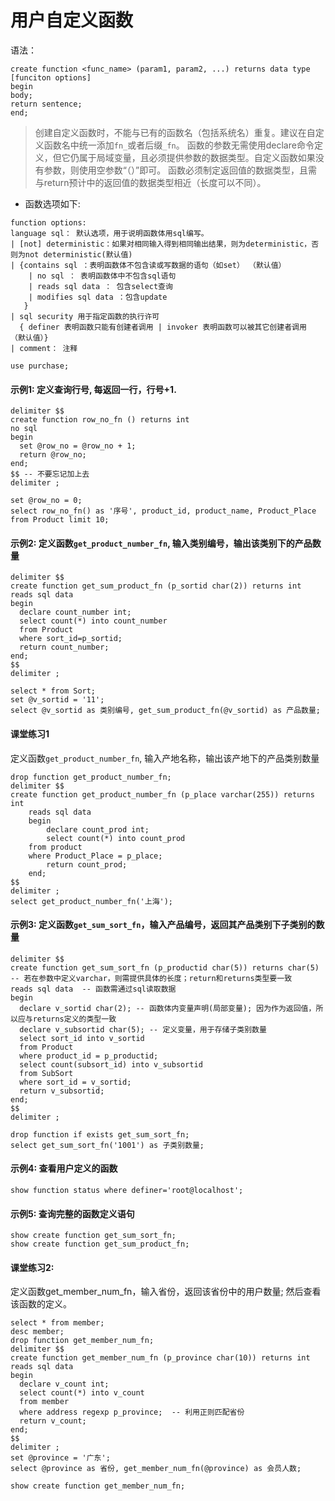 # 用户自定义函数
语法：
```mysql
create function <func_name> (param1, param2, ...) returns data type
[funciton options]
begin
body;
return sentence;
end;
```

>创建自定义函数时，不能与已有的函数名（包括系统名）重复。建议在自定义函数名中统一添加`fn_`或者后缀`_fn`。
函数的参数无需使用declare命令定义，但它仍属于局域变量，且必须提供参数的数据类型。自定义函数如果没有参数，则使用空参数“（）”即可。
函数必须制定返回值的数据类型，且需与return预计中的返回值的数据类型相近（长度可以不同）。

- 函数选项如下:
```mysql
function options:
language sql： 默认选项，用于说明函数体用sql编写。
| [not] deterministic：如果对相同输入得到相同输出结果，则为deterministic，否则为not deterministic(默认值)
| {contains sql ：表明函数体不包含读或写数据的语句（如set） （默认值）
    | no sql ： 表明函数体中不包含sql语句
    | reads sql data ： 包含select查询
    | modifies sql data ：包含update
   }
| sql security 用于指定函数的执行许可
  { definer 表明函数只能有创建者调用 | invoker 表明函数可以被其它创建者调用 （默认值）}
| comment： 注释
```

```mysql
use purchase;
```

#### 示例1: 定义查询行号, 每返回一行，行号+1.

```mysql {.line-numbers}
delimiter $$
create function row_no_fn () returns int
no sql
begin
  set @row_no = @row_no + 1;
  return @row_no;
end;
$$ -- 不要忘记加上去
delimiter ;

set @row_no = 0;
select row_no_fn() as '序号', product_id, product_name, Product_Place
from Product limit 10;
```

#### 示例2: 定义函数`get_product_number_fn`, 输入类别编号，输出该类别下的产品数量

```mysql {.line-numbers}
delimiter $$
create function get_sum_product_fn (p_sortid char(2)) returns int
reads sql data
begin
  declare count_number int;
  select count(*) into count_number
  from Product
  where sort_id=p_sortid;
  return count_number;
end;
$$
delimiter ;

select * from Sort;
set @v_sortid = '11';
select @v_sortid as 类别编号, get_sum_product_fn(@v_sortid) as 产品数量;
```

#### 课堂练习1

定义函数`get_product_number_fn`, 输入产地名称，输出该产地下的产品类别数量

```mysql {.line-numbers}
drop function get_product_number_fn;
delimiter $$
create function get_product_number_fn (p_place varchar(255)) returns int
	reads sql data
	begin
		declare count_prod int;
		select count(*) into count_prod
    from product
    where Product_Place = p_place;
		return count_prod;
	end;
$$
delimiter ;
select get_product_number_fn('上海');
```

#### 示例3: 定义函数`get_sum_sort_fn`，输入产品编号，返回其产品类别下子类别的数量

```mysql {.line-numbers}
delimiter $$
create function get_sum_sort_fn (p_productid char(5)) returns char(5)
-- 若在参数中定义varchar，则需提供具体的长度；return和returns类型要一致
reads sql data  -- 函数需通过sql读取数据
begin
  declare v_sortid char(2); -- 函数体内变量声明(局部变量); 因为作为返回值，所以应与returns定义的类型一致
  declare v_subsortid char(5); -- 定义变量，用于存储子类别数量
  select sort_id into v_sortid
  from Product
  where product_id = p_productid;
  select count(subsort_id) into v_subsortid
  from SubSort
  where sort_id = v_sortid;
  return v_subsortid;
end;
$$
delimiter ;

drop function if exists get_sum_sort_fn;
select get_sum_sort_fn('1001') as 子类别数量;
```

#### 示例4: 查看用户定义的函数

```mysql {.line-numbers}
show function status where definer='root@localhost';
```

#### 示例5: 查询完整的函数定义语句

```mysql {.line-numbers}
show create function get_sum_sort_fn;
show create function get_sum_product_fn;
```

#### 课堂练习2: 
定义函数get_member_num_fn，输入省份，返回该省份中的用户数量; 然后查看该函数的定义。

```mysql {.line-numbers}
select * from member;
desc member;
drop function get_member_num_fn;
delimiter $$
create function get_member_num_fn (p_province char(10)) returns int
reads sql data
begin
  declare v_count int;
  select count(*) into v_count
  from member
  where address regexp p_province;  -- 利用正则匹配省份
  return v_count;
end;
$$
delimiter ;
set @province = '广东';
select @province as 省份, get_member_num_fn(@province) as 会员人数;

show create function get_member_num_fn;
```
